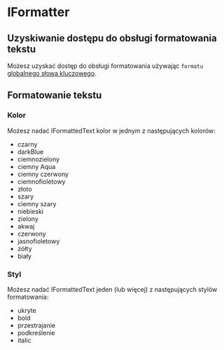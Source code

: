 # IFormatter

## Uzyskiwanie dostępu do obsługi formatowania tekstu

Możesz uzyskać dostęp do obsługi formatowania używając `formatu` [globalnego słowa kluczowego](/Vanilla/Global_Functions/).

## Formatowanie tekstu

### Kolor

Możesz nadać IFormattedText kolor w jednym z następujących kolorów:

- czarny
- darkBlue
- ciemnozielony
- ciemny Aqua
- ciemny czerwony
- ciemnofioletowy
- złoto
- szary
- ciemny szary
- niebieski
- zielony
- akwaj
- czerwony
- jasnofioletowy
- żółty
- biały

### Styl

Możesz nadać IFormattedText jeden (lub więcej) z następujących stylów formatowania:

- ukryte
- bold
- przestrajanie
- podkreślenie
- italic
